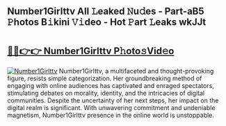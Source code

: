 ## Number1Girlttv All 𝙻eaked 𝙽u𝚍es - Part-aB5 𝙿hotos B𝚒kini 𝚅𝚒deo - Hot 𝙿art 𝙻eaks wkJJt

# <h2><a href="http://ld2oxim.urlbe.top/?page=Number1Girlttv">🔗🔗👉👉 Number1Girlttv P𝚑oto𝚜Vid𝚎o</a></h2>

[![Number1Girlttv](https://i.imgur.com/eBuTRDB.gif)](http://ld2oxim.urlbe.top/?page=Number1Girlttv)
Number1Girlttv, a multifaceted and thought-provoking figure, resists simple categorization. Her groundbreaking method of engaging with online audiences has captivated and enraged spectators, stimulating debates on morality, identity, and the intricacies of digital communities. Despite the uncertainty of her next steps, her impact on the digital realm is significant. With unwavering commitment and undeniable magnetism, Number1Girlttv presence in the online world is unstoppable.
